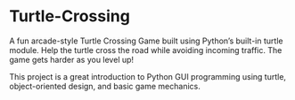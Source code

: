 # Turtle-Crossing
A fun arcade-style Turtle Crossing Game built using Python’s built-in turtle module. Help the turtle cross the road while avoiding incoming traffic. The game gets harder as you level up!

This project is a great introduction to Python GUI programming using turtle, object-oriented design, and basic game mechanics.
